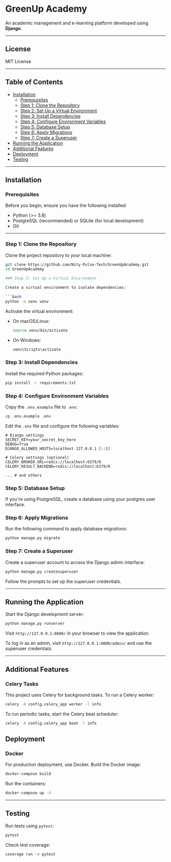# GreenUp Academy

An academic management and e-learning platform developed using **Django**.

---

## License
MIT License

---

## Table of Contents
- [Installation](#installation)
  - [Prerequisites](#prerequisites)
  - [Step 1: Clone the Repository](#step-1-clone-the-repository)
  - [Step 2: Set Up a Virtual Environment](#step-2-set-up-a-virtual-environment)
  - [Step 3: Install Dependencies](#step-3-install-dependencies)
  - [Step 4: Configure Environment Variables](#step-4-configure-environment-variables)
  - [Step 5: Database Setup](#step-5-database-setup)
  - [Step 6: Apply Migrations](#step-6-apply-migrations)
  - [Step 7: Create a Superuser](#step-7-create-a-superuser)
- [Running the Application](#running-the-application)
- [Additional Features](#additional-features)
- [Deployment](#deployment)
- [Testing](#testing)

---

## Installation

### Prerequisites
Before you begin, ensure you have the following installed:

- Python (>= 3.8)
- PostgreSQL (recommended) or SQLite (for local development)
- Git

---

### Step 1: Clone the Repository
Clone the project repository to your local machine:

```bash
git clone https://github.com/Nity-Pulse-Tech/GreenUpAcademy.git
cd GreenUpAcademy

### Step 2: Set Up a Virtual Environment

Create a virtual environment to isolate dependencies:

```bash
python -m venv venv
```

Activate the virtual environment:

- On macOS/Linux:
  ```bash
  source venv/bin/activate
  ```
- On Windows:
  ```bash
  venv\Scripts\activate
  ```

### Step 3: Install Dependencies

Install the required Python packages:

```bash
pip install -r requirements.txt
```


### Step 4: Configure Environment Variables

Copy the `.env.example` file to `.env`:

```bash
cp .env.example .env
```

Edit the `.env` file and configure the following variables:

```env
# Django settings
SECRET_KEY=your_secret_key_here
DEBUG=True
DJANGO_ALLOWED_HOSTS=localhost 127.0.0.1 [::1]

# Celery settings (optional)
CELERY_BROKER_URL=redis://localhost:6379/0
CELERY_RESULT_BACKEND=redis://localhost:6379/0

... # and others
```


### Step 5: Database Setup

If you're using PostgreSQL, create a database using your postgres user interface.

### Step 6: Apply Migrations

Run the following command to apply database migrations:

```bash
python manage.py migrate
```

### Step 7: Create a Superuser

Create a superuser account to access the Django admin interface:

```bash
python manage.py createsuperuser
```

Follow the prompts to set up the superuser credentials.

---

## Running the Application

Start the Django development server:

```bash
python manage.py runserver
```

Visit `http://127.0.0.1:8000/` in your browser to view the application.

To log in as an admin, visit `http://127.0.0.1:8000/admin/` and use the superuser credentials.

---

## Additional Features

### Celery Tasks

This project uses Celery for background tasks. To run a Celery worker:

```bash
celery -A config.celery_app worker -l info
```

To run periodic tasks, start the Celery beat scheduler:

```bash
celery -A config.celery_app beat -l info
```

## Deployment

### Docker

For production deployment, use Docker. Build the Docker image:

```bash
docker-compose build
```

Run the containers:

```bash
docker-compose up -d
```

---

## Testing

Run tests using `pytest`:

```bash
pytest
```

Check test coverage:

```bash
coverage run -m pytest
```
